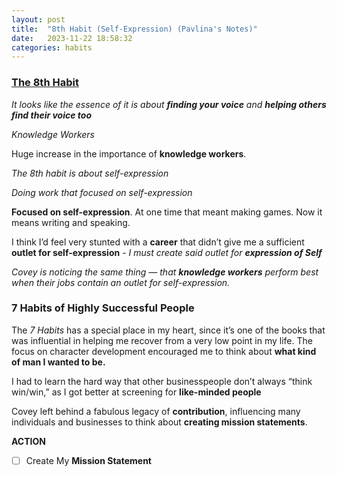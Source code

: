 ```yaml
---
layout: post
title:  "8th Habit (Self-Expression) (Pavlina's Notes)"
date:   2023-11-22 18:58:32 
categories: habits
---
```

### [The 8th Habit](https://stevepavlina.com/blog/2005/02/the-8th-habit/)

*It looks like the essence of it is about **finding your voice** and **helping others find their voice too***

*Knowledge Workers*

Huge increase in the importance of **knowledge workers**.

*The 8th habit is about self-expression*

*Doing work that focused on self-expression*

**Focused on self-expression**. At one time that meant making games. 
Now it means writing and speaking. 

I think I’d feel very stunted with a **career** that didn’t give me a sufficient **outlet for self-expression** - *I must create said outlet for **expression of Self***

*Covey is noticing the same thing — that **knowledge workers** perform best when their jobs contain an outlet for self-expression.*

### 7 Habits of Highly Successful People

The _7 Habits_ has a special place in my heart, since it’s one of the books that was influential in helping me recover from a very low point in my life. The focus on character development encouraged me to think about **what kind of man I wanted to be.**

I had to learn the hard way that other businesspeople don’t always “think win/win,” as I got better at screening for **like-minded people**

Covey left behind a fabulous legacy of **contribution**, influencing many individuals and businesses to think about **creating mission statements**.

**ACTION**
- [ ] Create My **Mission Statement** 
